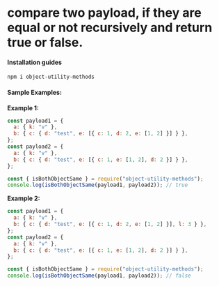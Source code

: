 # compare two payload, if they are equal or not recursively and return true or false.

#### Installation guides

```
npm i object-utility-methods
```

#### Sample Examples:

**Example 1:**

```javascript
const payload1 = {
  a: { k: "v" },
  b: { c: { d: "test", e: [{ c: 1, d: 2, e: [1, 2] }] } },
};
const payload2 = {
  a: { k: "v" },
  b: { c: { d: "test", e: [{ c: 1, e: [1, 2], d: 2 }] } },
};

const { isBothObjectSame } = require("object-utility-methods");
console.log(isBothObjectSame(payload1, payload2)); // true
```

**Example 2:**

```javascript
const payload1 = {
  a: { k: "v" },
  b: { c: { d: "test", e: [{ c: 1, d: 2, e: [1, 2] }], l: 3 } },
};
const payload2 = {
  a: { k: "v" },
  b: { c: { d: "test", e: [{ c: 1, e: [1, 2], d: 2 }] } },
};

const { isBothObjectSame } = require("object-utility-methods");
console.log(isBothObjectSame(payload1, payload2)); // false
```
